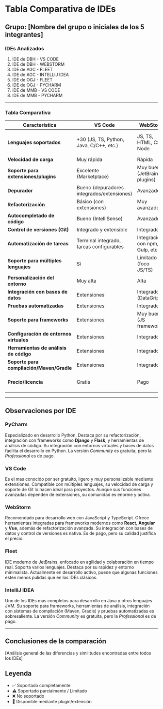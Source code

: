 # Tabla Comparativa de IDEs

## Grupo: [Nombre del grupo o iniciales de los 5 integrantes]

### IDEs Analizados
1. IDE de DBH - VS CODE
2. IDE de DBH - WEBSTORM
3. IDE de AGC - FLEET
4. IDE de AGC - INTELLIJ IDEA
5. IDE de OGJ - FLEET
6. IDE de OGJ - PYCHARM
7. IDE de MMB - VS CODE
8. IDE de MMB - PYCHARM

---

### Tabla Comparativa

| Característica                        | VS Code | WebStorm | Fleet | IntelliJ IDEA | PyCharm |
|----------------------------------------|---------|----------|-------|---------------|---------|
| **Lenguajes soportados**               | +30 (JS, TS, Python, Java, C/C++, etc.) | JS, TS, HTML, CSS, Node | JS, TS, Python, Java, Go, etc. | Java, Kotlin, Groovy, Scala, + | Python, JS, HTML, etc. |
| **Velocidad de carga**                 | Muy rápida | Rápida | Rápida | Media | Media |
| **Soporte para extensiones/plugins**   | Excelente (Marketplace) | Muy bueno (JetBrains plugins) | Bueno (JetBrains plugins) | Excelente (JetBrains plugins) | Excelente (JetBrains plugins) |
| **Depurador**                          | Bueno (depuradores integrados/extensiones) | Avanzado | Avanzado | Avanzado | Avanzado |
| **Refactorización**                    | Básico (con extensiones) | Muy avanzado | Avanzado | Muy avanzado | Muy avanzado |
| **Autocompletado de código**           | Bueno (IntelliSense) | Avanzado | Avanzado | Avanzado | Avanzado |
| **Control de versiones (Git)**         | Integrado y extensible | Integrado | Integrado | Integrado | Integrado |
| **Automatización de tareas**           | Terminal integrado, tareas configurables | Integración con npm, Gulp, etc. | Terminal integrado | Integración con Gradle/Maven | Integración con herramientas Python |
| **Soporte para múltiples lenguajes**   | Sí | Limitado (foco JS/TS) | Sí | Sí | Sí (principalmente Python) |
| **Personalización del entorno**        | Muy alta | Alta | Alta | Alta | Alta |
| **Integración con bases de datos**     | Extensiones | Integrado (DataGrip) | Integrado | Integrado | Integrado |
| **Pruebas automatizadas**              | Extensiones | Integrado | Integrado | Integrado | Integrado |
| **Soporte para frameworks**            | Extensiones | Muy bueno (JS frameworks) | Bueno | Muy bueno | Muy bueno (Django, Flask, etc.) |
| **Configuración de entornos virtuales**| Extensiones | Integrado | Integrado | Integrado | Integrado (venv, conda) |
| **Herramientas de análisis de código** | Extensiones | Integrado | Integrado | Integrado | Integrado |
| **Soporte para compilación/Maven/Gradle** | Extensiones | Integrado | Integrado | Integrado | Integrado (para Python) |
| **Precio/licencia**                    | Gratis | Pago | Pago | Pago (Community gratis) | Pago (Community gratis) |

---

## Observaciones por IDE

### PyCharm
Especializado en desarrollo Python. Destaca por su refactorización, integración con frameworks como **Django** y **Flask**, y herramientas de análisis de código. Su integración con entornos virtuales y bases de datos facilita el desarrollo en Python. La versión *Community* es gratuita, pero la *Professional* es de pago.

### VS Code
Es el mas conocido por ser gratuito, ligero y muy personalizable mediante extensiones. Compatible con múltiples lenguajes, su velocidad de carga y soporte de Git lo hacen ideal para proyectos. Aunque sus funciones avanzadas dependen de extensiones, su comunidad es enorme y activa.

### WebStorm
Recomendado para desarrollo web con JavaScript y TypeScript. Ofrece herramientas integradas para frameworks modernos como **React**, **Angular** y **Vue**, además de refactorización avanzada. Su integración con bases de datos y control de versiones es nativa. Es de pago, pero su calidad justifica el precio.

### Fleet
IDE moderno de JetBrains, enfocado en agilidad y colaboración en tiempo real. Soporta varios lenguajes. Destaca por su rapidez y entorno minimalista. Actualmente en desarrollo activo, puede que algunas funciones esten menos pulidas que en los IDEs clásicos.

### IntelliJ IDEA
Uno de los IDEs más completos para desarrollo en Java y otros lenguajes JVM. Su soporte para frameworks, herramientas de análisis, integración con sistemas de compilación (Maven, Gradle) y pruebas automatizadas es sobresaliente. La versión *Community* es gratuita, pero la *Professional* es de pago.

---

## Conclusiones de la comparación
[Análisis general de las diferencias y similitudes encontradas entre todos los IDEs]

## Leyenda
- ✅ Soportado completamente
- ⚠️ Soportado parcialmente / Limitado
- ❌ No soportado
- 🔌 Disponible mediante plugin/extensión
